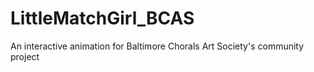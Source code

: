 # LittleMatchGirl_BCAS
An interactive animation for Baltimore Chorals Art Society's community project
